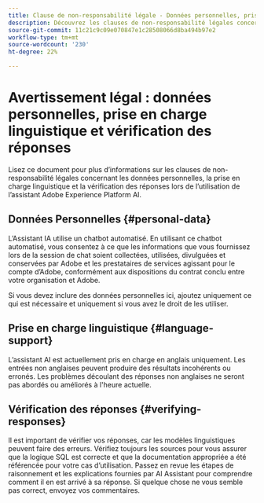 ```yaml
---
title: Clause de non-responsabilité légale - Données personnelles, prise en charge linguistique et vérification des réponses
description: Découvrez les clauses de non-responsabilité légales concernant les données personnelles, l’assistance linguistique et la vérification des réponses lors de l’utilisation de l’assistant AI.
source-git-commit: 11c21c9c09e070847e1c28508066d8ba494b97e2
workflow-type: tm+mt
source-wordcount: '230'
ht-degree: 22%

---
```


# Avertissement légal : données personnelles, prise en charge linguistique et vérification des réponses

Lisez ce document pour plus d’informations sur les clauses de non-responsabilité légales concernant les données personnelles, la prise en charge linguistique et la vérification des réponses lors de l’utilisation de l’assistant Adobe Experience Platform AI.

## Données Personnelles {#personal-data}

L’Assistant IA utilise un chatbot automatisé. En utilisant ce chatbot automatisé, vous consentez à ce que les informations que vous fournissez lors de la session de chat soient collectées, utilisées, divulguées et conservées par Adobe et les prestataires de services agissant pour le compte d’Adobe, conformément aux dispositions du contrat conclu entre votre organisation et Adobe.

Si vous devez inclure des données personnelles ici, ajoutez uniquement ce qui est nécessaire et uniquement si vous avez le droit de les utiliser.

## Prise en charge linguistique {#language-support}

L’assistant AI est actuellement pris en charge en anglais uniquement. Les entrées non anglaises peuvent produire des résultats incohérents ou erronés. Les problèmes découlant des réponses non anglaises ne seront pas abordés ou améliorés à l&#39;heure actuelle.

## Vérification des réponses {#verifying-responses}

Il est important de vérifier vos réponses, car les modèles linguistiques peuvent faire des erreurs. Vérifiez toujours les sources pour vous assurer que la logique SQL est correcte et que la documentation appropriée a été référencée pour votre cas d’utilisation. Passez en revue les étapes de raisonnement et les explications fournies par AI Assistant pour comprendre comment il en est arrivé à sa réponse. Si quelque chose ne vous semble pas correct, envoyez vos commentaires.